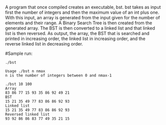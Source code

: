 A program that once compiled creates an executable, bst. bst takes as input first the number of integers and then the maximum value of an int plus one. With this input, an array is generated from the input given for the number of elements and their range. A Binary Search Tree is then created from the generated array. The BST is then converted to a linked list and that linked list is then reversed. As output, the array, the BST that is searched and printed in increasing order, the linked list in increasing order, and the reverse linked list in decreasing order.
    
#Sample run:
    
    ./bst
    
    Usage ./bst n nmax
    n is the number of integers between 0 and nmax-1
    
    ./bst 10 100
    Array
    83 86 77 15 93 35 86 92 49 21
    BST
    15 21 35 49 77 83 86 86 92 93
    Linked list
    15 21 35 49 77 83 86 86 92 93
    Reversed linked list
    93 92 86 86 83 77 49 35 21 15
